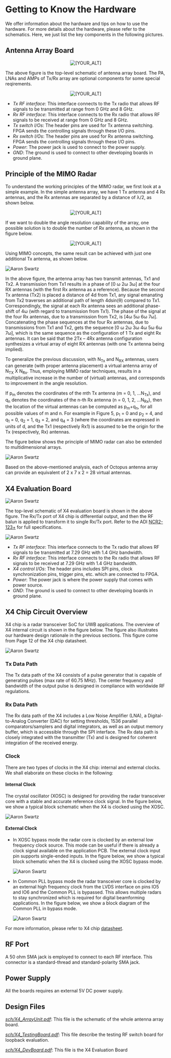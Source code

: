 # Getting to Know the Hardware

We offer information about the hardware and tips on how to use the hardware. For more details about the hardware, please refer to the schematics. Here, we just list the key components in the following pictures.

## Antenna Array Board

<p align="center">
   <img src="https://raw.githubusercontent.com/DeepWiSe888/Octopus/main/image/array_block.png" alt="[YOUR_ALT]"/>
</p>

<!-- ![Aaron Swartz](https://raw.githubusercontent.com/DeepWiSe888/Octopus/main/image/array_block.png) -->

The above figure is the top-level schematic of antenna array board. The PA, LNAs and AMPs of Tx/Rx array are optional components for some special reqirements. 

<p align="center">
   <img src="https://raw.githubusercontent.com/DeepWiSe888/Octopus/main/image/array_board.png" alt="[YOUR_ALT]"/>
</p>

<!-- ![Aaron Swartz](https://raw.githubusercontent.com/DeepWiSe888/Octopus/main/image/array_board.png) -->

- *Tx RF interface*: This interface connects to the Tx radio that allows RF signals to be transmitted at range from 0 GHz and 8 GHz. 
- *Rx RF interface*: This interface connects to the Rx radio that allows RF signals to be received at range from 0 GHz and 8 GHz. 
- *Tx switch I/Os*: The header pins are used for Tx antenna switching. FPGA sends the controlling signals through these I/O pins. 
- *Rx switch I/Os*: The header pins are used for Rx antenna switching. FPGA sends the controlling signals through these I/O pins. 
- *Power*: The power jack is used to connect to the power supply.
- *GND*: The ground is used to connect to other developing boards in ground plane.

## Principle of the MIMO Radar
To understand the working principles of the MIMO radar, we first look at a simple example. In the simple antenna array, we have 1 Tx antenna and 4 Rx antennas, and the Rx antennas are separated by a distance of λ/2, as shown below.

<p align="center">
   <img src="https://raw.githubusercontent.com/DeepWiSe888/Octopus/main/image/mimo0.png" alt="[YOUR_ALT]"/>
</p>

<!-- ![Aaron Swartz](https://raw.githubusercontent.com/DeepWiSe888/Octopus/main/image/mimo0.png) -->

If we want to double the angle resolution capability of the array, one possible solution is to double the number of Rx antenna, as shown in the figure below.

<p align="center">
   <img src="https://raw.githubusercontent.com/DeepWiSe888/Octopus/main/image/mimo1.png" alt="[YOUR_ALT]"/>
</p>

<!-- ![Aaron Swartz](https://raw.githubusercontent.com/DeepWiSe888/Octopus/main/image/mimo1.png) -->

Using MIMO concepts, the same result can be achieved with just one additional Tx antenna, as shown below.

![Aaron Swartz](https://raw.githubusercontent.com/DeepWiSe888/Octopus/main/image/mimo2.png)

In the above figure, the antenna array has two transmit antennas, Tx1 and Tx2. A transmission from Tx1 results in a phase of \[0 ω 2ω 3ω\] at the four RX antennas (with the first Rx antenna as a reference). Because the second Tx antenna (Tx2) is placed a distance of 4d from Tx1, any signal emanating from Tx2 traverses an additional path of length 4dsin(θ) compared to Tx1. Correspondingly, the signal at each Rx antenna sees an additional phase-shift of 4ω (with regard to transmission from Tx1). The phase of the signal at the four Rx antennas, due to a transmission from Tx2, is \[4ω 5ω 6ω 7ω\]. Concatenating the phase sequences at the four Rx antennas, due to transmissions from Tx1 and Tx2, gets the sequence \[0 ω 2ω 3ω 4ω 5ω 6ω 7ω\], which is the same sequence as the configuration of 1 Tx and eight Rx antennas. It can be said that the 2Tx – 4Rx antenna configuration synthesizes a virtual array of eight RX antennas (with one Tx antenna being implied).

To generalize the previous discussion, with N<sub>Tx</sub> and N<sub>RX</sub> antennas, users can generate (with proper antenna placement) a virtual antenna array of N<sub>TX</sub> X N<sub>Rx</sub>. Thus, employing MIMO radar techniques, results in a multiplicative increase in the number of (virtual) antennas, and corresponds to improvement in the angle resolution.

If p<sub>m</sub> denotes the coordinates of the mth Tx antenna (m = 0, 1, ...N<sub>Tx</sub>), and q<sub>n</sub> denotes the coordinates of the n-th Rx antenna (n = 0, 1, 2, …N<sub>Rx</sub>), then the location of the virtual antennas can be computed as p<sub>m</sub>+q<sub>n</sub>, for all possible values of m and n. For example in Figure 5, p<sub>1</sub> = 0 and p<sub>2</sub> = 4, and q<sub>1</sub> = 0, q<sub>2</sub> = 1, q<sub>3</sub> = 2, and q<sub>4</sub> = 3 (where the coordinates are expressed in units of d, and the Tx1 (respectively Rx1) is assumed to be the origin for the Tx (respectively, Rx) antennas.

The figure below shows the principle of MIMO radar can also be extended to multidimensional arrays.

![Aaron Swartz](https://raw.githubusercontent.com/DeepWiSe888/Octopus/main/image/mimo3.png)

Based on the above-mentioned analysis, each of Octopus antenna array can provide an equivalent of 2 x 7 x 2 = 28 virtual antennas.

## X4 Evaluation Board

![Aaron Swartz](https://raw.githubusercontent.com/DeepWiSe888/Octopus/main/image/x4_eval_block.png)

The top-level schematic of X4 evaluation board is shown in the above figure. The Rx/Tx port of X4 chip is differential output, and then the RF balun is applied to transform it to single Rx/Tx port.  Refer to the ADI [NCR2-123+](https://www.minicircuits.com/pdfs/NCR2-123+.pdf) for full specifications.



![Aaron Swartz](https://raw.githubusercontent.com/DeepWiSe888/Octopus/main/image/x4_board.png)

- *Tx RF interface*: This interface connects to the Tx radio that allows RF signals to be transmitted at 7.29 GHz with 1.4 GHz bandwidth.
- *Rx RF interface*: This interface connects to the Rx radio that allows RF signals to be received at 7.29 GHz with 1.4 GHz bandwidth.
- *X4 control I/Os*: The header pins includes SPI pins, clock synchronization pins, trigger pins, etc. which are connected to FPGA.
- *Power*: The power jack is where the power supply that comes with power source.
- *GND*: The ground is used to connect to other developing boards in ground plane.

## X4 Chip Circuit Overview

X4 chip is a radar transceiver SoC for UWB applications.  The overview of X4 internal circuit is shown in the figure below. The figure also illustrates our hardware design rationale in the previous sections. This figure come from Page 12 of the X4 chip datasheet.

![Aaron Swartz](https://raw.githubusercontent.com/DeepWiSe888/Octopus/main/image/x4_circuit.jpg)



### Tx Data Path

The Tx data path of the X4 consists of a pulse generator that is capable of generating pulses (max rate of 60.75 MHz). The center frequency and bandwidth of the output pulse is designed in compliance with worldwide RF regulations.

### Rx Data Path

The Rx data path of the X4 includes a Low Noise Amplifier (LNA), a Digital-to-Analog Converter (DAC) for setting thresholds, 1536 parallel comparators/samplers and digital integrators, as well as an output memory buffer, which is accessible through the SPI interface. The Rx data path is closely integrated with the transmitter (Tx) and is designed for coherent integration of the received energy.

### Clock

There are two types of clocks in the X4 chip: internal and external clocks. We shall elaborate on these clocks in the following:

#### Internal Clock

The crystal oscillator (XOSC) is designed for providing the radar transceiver core with a stable and accurate reference clock signal.  In the figure below, we show a typical block schematic when the X4 is clocked using the XOSC.

![Aaron Swartz](https://raw.githubusercontent.com/DeepWiSe888/Octopus/main/image/x4_interClock.jpg)

#### External Clock

- In XOSC bypass mode the radar core is clocked by an external low frequency clock source. This mode can be useful if there is already a clock signal available on the application PCB. The external clock input pin supports single-ended inputs. In the figure below, we show a typical block schematic when the X4 is clocked using the XOSC bypass mode.

  ![Aaron Swartz](https://raw.githubusercontent.com/DeepWiSe888/Octopus/main/image/x4_exClock1.jpg)

- In Common PLL bypass mode the radar transceiver core is clocked by an external high frequency clock from the LVDS interface on pins IO5 and IO6 and the Common PLL is bypassed. This allows multiple radars to stay synchronized which is required for digital beamforming applications. In the figure below, we show a block diagram of the Common PLL in bypass mode.

  ![Aaron Swartz](https://raw.githubusercontent.com/DeepWiSe888/Octopus/main/image/x4_exClock2.jpg)

For more information, please refer to X4 chip [datasheet](https://www.radartutorial.eu/19.kartei/13.labs/pubs/x4_datasheet_revE_restricted.pdf).

## RF Port

A 50 ohm SMA jack is employed to connect to each RF interface. This connector is a standard-thread and standard-polarity SMA jack.  

## Power Supply

All the boards requires an external 5V DC power supply. 

## Design Files

[*sch/X4_ArrayUnit.pdf*](https://github.com/DeepWiSe888/Octopus/blob/main/hardware/sch/X4_ArrayUnit.pdf): This  file is the schematic of the whole antenna array board.

[*sch/X4_TestingBoard.pdf*](https://github.com/DeepWiSe888/Octopus/blob/main/hardware/sch/X4_TestingBoard.pdf): This file describe the testing RF switch board for loopback evaluation.

[*sch/X4_DevBoard.pdf*](https://github.com/DeepWiSe888/Octopus/blob/main/hardware/sch/X4_DevBoard.pdf): This file is the X4 Evaluation Board
